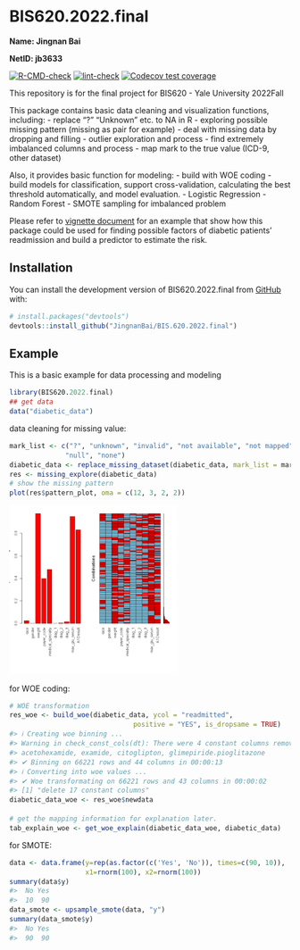 
<!-- README.md is generated from README.Rmd. Please edit that file -->

# BIS620.2022.final

**Name: Jingnan Bai**

**NetID: jb3633**

<!-- badges: start -->

[![R-CMD-check](https://github.com/JingnanBai/BIS.620.2022.final/actions/workflows/R-CMD-check.yaml/badge.svg)](https://github.com/JingnanBai/BIS.620.2022.final/actions/workflows/R-CMD-check.yaml)
[![lint-check](https://github.com/JingnanBai/BIS.620.2022.final/actions/workflows/lint.yaml/badge.svg)](https://github.com/JingnanBai/BIS.620.2022.final/actions/workflows/lint.yaml)
[![Codecov test
coverage](https://codecov.io/gh/JingnanBai/BIS.620.2022.final/branch/master/graph/badge.svg)](https://app.codecov.io/gh/JingnanBai/BIS.620.2022.final?branch=master)
<!-- badges: end -->

This repository is for the final project for BIS620 - Yale University
2022Fall

This package contains basic data cleaning and visualization functions,
including: - replace “?” “Unknown” etc. to NA in R - exploring possible
missing pattern (missing as pair for example) - deal with missing data
by dropping and filling - outlier exploration and process - find
extremely imbalanced columns and process - map mark to the true value
(ICD-9, other dataset)

Also, it provides basic function for modeling: - build with WOE coding -
build models for classification, support cross-validation, calculating
the best threshold automatically, and model evaluation. - Logistic
Regression - Random Forest - SMOTE sampling for imbalanced problem

Please refer to [vignette
document](https://github.com/JingnanBai/BIS.620.2022.final/blob/228fc9c408614d10b08edda345720e57edc16872/doc/BIS620_2022_final.html)
for an example that show how this package could be used for finding
possible factors of diabetic patients’ readmission and build a predictor
to estimate the risk.

## Installation

You can install the development version of BIS620.2022.final from
[GitHub](https://github.com/) with:

``` r
# install.packages("devtools")
devtools::install_github("JingnanBai/BIS.620.2022.final")
```

## Example

This is a basic example for data processing and modeling

``` r
library(BIS620.2022.final)
## get data
data("diabetic_data")
```

data cleaning for missing value:

``` r
mark_list <- c("?", "unknown", "invalid", "not available", "not mapped",
              "null", "none")
diabetic_data <- replace_missing_dataset(diabetic_data, mark_list = mark_list)
res <- missing_explore(diabetic_data)
# show the missing pattern
plot(res$pattern_plot, oma = c(12, 3, 2, 2))
```

<img src="man/figures/README-unnamed-chunk-2-1.png" width="60%" height="60%" />

for WOE coding:

``` r
# WOE transformation
res_woe <- build_woe(diabetic_data, ycol = "readmitted",
                               positive = "YES", is_dropsame = TRUE)
#> ℹ Creating woe binning ...
#> Warning in check_const_cols(dt): There were 4 constant columns removed from input dataset,
#> acetohexamide, examide, citoglipton, glimepiride.pioglitazone
#> ✔ Binning on 66221 rows and 44 columns in 00:00:13
#> ℹ Converting into woe values ...
#> ✔ Woe transformating on 66221 rows and 43 columns in 00:00:02
#> [1] "delete 17 constant columns"
diabetic_data_woe <- res_woe$newdata

# get the mapping information for explanation later.
tab_explain_woe <- get_woe_explain(diabetic_data_woe, diabetic_data)
```

for SMOTE:

``` r
data <- data.frame(y=rep(as.factor(c('Yes', 'No')), times=c(90, 10)), 
                   x1=rnorm(100), x2=rnorm(100))
summary(data$y)
#>  No Yes 
#>  10  90
data_smote <- upsample_smote(data, "y")
summary(data_smote$y)
#>  No Yes 
#>  90  90
```
